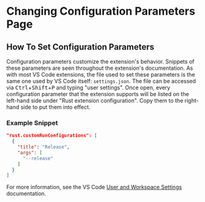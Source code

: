 # Changing Configuration Parameters Page

## How To Set Configuration Parameters

Configuration parameters customize the extension's behavior. Snippets of these parameters are seen throughout the extension's documentation. As with most VS Code extensions, the file used to set these parameters is the same one used by VS Code itself: `settings.json`. The file can be accessed via <kbd>Ctrl</kbd>+<kbd>Shift</kbd>+<kbd>P</kbd> and typing "user settings". Once open, every configuration parameter that the extension supports will be listed on the left-hand side under "Rust extension configuration". Copy them to the right-hand side to put them into effect.

### Example Snippet
```json
"rust.customRunConfigurations": [
  {
    "title": "Release",
    "args": [
      "--release"
    ]
  }
]
```

For more information, see the VS Code [User and Workspace Settings](https://code.visualstudio.com/docs/customization/userandworkspace) documentation.
